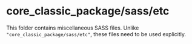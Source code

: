 # core_classic_package/sass/etc

This folder contains miscellaneous SASS files. Unlike `"core_classic_package/sass/etc"`, these files
need to be used explicitly.
